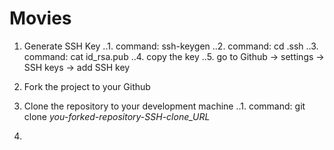 Movies
======

1. Generate SSH Key
..1. command: ssh-keygen
..2. command: cd .ssh
..3. command: cat id_rsa.pub
..4. copy the key
..5. go to Github -> settings -> SSH keys -> add SSH key
2. Fork the project to your Github

3. Clone the repository to your development machine
..1. command: git clone *you-forked-repository-SSH-clone_URL*

4. 
